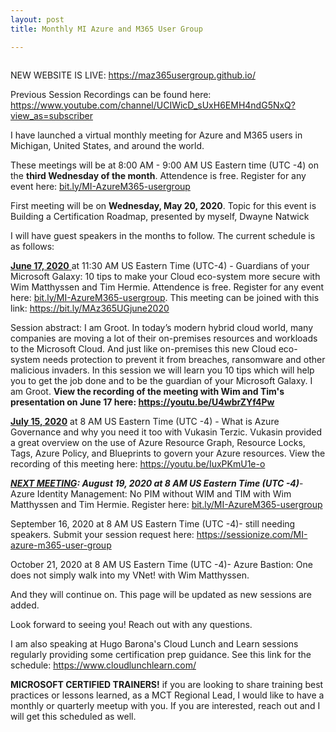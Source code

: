 ```yaml
---
layout: post
title: Monthly MI Azure and M365 User Group

---
```


<!-- wp:image {"align":"center","id":680,"sizeSlug":"large"} -->
<div class="wp-block-image"><figure class="aligncenter size-large"><img src="https://captainhyperscaler.files.wordpress.com/2020/06/maz365ugv2.png?w=852" alt="" class="wp-image-680"/></figure></div>
<!-- /wp:image -->

<!-- wp:paragraph -->
<p>NEW WEBSITE IS LIVE: <a href="https://maz365usergroup.github.io/" target="_blank" rel="noreferrer noopener">https://maz365usergroup.github.io/</a></p>
<!-- /wp:paragraph -->

<!-- wp:paragraph -->
<p>Previous Session Recordings can be found here: <a rel="noreferrer noopener" href="https://www.youtube.com/channel/UCIWicD_sUxH6EMH4ndG5NxQ?view_as=subscriber" target="_blank">https://www.youtube.com/channel/UCIWicD_sUxH6EMH4ndG5NxQ?view_as=subscriber</a></p>
<!-- /wp:paragraph -->

<!-- wp:paragraph -->
<p>I have launched a virtual monthly meeting for Azure and M365 users in Michigan, United States, and around the world.</p>
<!-- /wp:paragraph -->

<!-- wp:paragraph -->
<p>These meetings will be at 8:00 AM - 9:00 AM US Eastern time (UTC -4) on the <strong>third Wednesday of the month</strong>.  Attendence is free.  Register for any event here: <a rel="noreferrer noopener" href="https://bit.ly/MI-AzureM365-usergroup" target="_blank">bit.ly/MI-AzureM365-usergroup</a></p>
<!-- /wp:paragraph -->

<!-- wp:paragraph -->
<p>First meeting will be on <strong>Wednesday, May 20, 2020</strong>.  Topic for this event is Building a Certification Roadmap, presented by myself, Dwayne Natwick</p>
<!-- /wp:paragraph -->

<!-- wp:paragraph -->
<p>I will have guest speakers in the months to follow.  The current schedule is as follows:</p>
<!-- /wp:paragraph -->

<!-- wp:paragraph -->
<p><span style="text-decoration:underline;"><span class="has-inline-color has-vivid-cyan-blue-color"><strong>June 17, 2020</strong> </span></span>at 11:30 AM US Eastern Time (UTC-4) - Guardians of your Microsoft Galaxy: 10 tips to make your Cloud eco-system more secure with Wim Matthyssen and Tim Hermie.  Attendence is free. Register for any event here: <a rel="noreferrer noopener" href="https://bit.ly/MI-AzureM365-usergroup" target="_blank">bit.ly/MI-AzureM365-usergroup</a>. This meeting can be joined with this link: <a rel="noreferrer noopener" href="https://bit.ly/MAz365UGjune2020" target="_blank">https://bit.ly/MAz365UGjune2020</a> </p>
<!-- /wp:paragraph -->

<!-- wp:paragraph -->
<p>Session abstract: I am Groot. In today’s modern hybrid cloud world, many companies are moving a lot of their on-premises resources and workloads to the Microsoft Cloud. And just like on-premises this new Cloud eco-system needs protection to prevent it from breaches, ransomware and other malicious invaders. In this session we will learn you 10 tips which will help you to get the job done and to be the guardian of your Microsoft Galaxy. I am Groot.  <strong>View the recording of the meeting with Wim and Tim's presentation on June 17 here: <a rel="noreferrer noopener" href="https://youtu.be/U4wbrZYf4Pw" target="_blank">https://youtu.be/U4wbrZYf4Pw</a></strong></p>
<!-- /wp:paragraph -->

<!-- wp:paragraph -->
<p><strong><span style="text-decoration:underline;"><span class="has-inline-color has-vivid-cyan-blue-color">July 15, 2020</span></span></strong> at 8 AM US Eastern Time (UTC -4) - What is Azure Governance and why you need it too with Vukasin Terzic.  Vukasin provided a great overview on the use of Azure Resource Graph, Resource Locks, Tags, Azure Policy, and Blueprints to govern your Azure resources.  View the recording of this meeting here: <a href="https://youtu.be/IuxPKmU1e-o" target="_blank" rel="noreferrer noopener">https://youtu.be/IuxPKmU1e-o</a></p>
<!-- /wp:paragraph -->

<!-- wp:paragraph -->
<p><strong><em><span style="text-decoration:underline;"><span class="has-inline-color has-vivid-green-cyan-color">NEXT MEETING</span></span><span class="has-inline-color has-vivid-green-cyan-color">: </span><span class="has-inline-color has-vivid-cyan-blue-color">August 19, 2020</span> at 8 AM US Eastern Time (UTC -4)</em></strong>- Azure Identity Management: No PIM without WIM and TIM with Wim Matthyssen and Tim Hermie.  Register here: <a rel="noreferrer noopener" href="https://bit.ly/MI-AzureM365-usergroup" target="_blank">bit.ly/MI-AzureM365-usergroup</a></p>
<!-- /wp:paragraph -->

<!-- wp:paragraph -->
<p>September 16, 2020 at 8 AM US Eastern Time (UTC -4)- still needing speakers.  Submit your session request here: <a rel="noreferrer noopener" href="https://sessionize.com/MI-azure-m365-user-group" target="_blank">https://sessionize.com/MI-azure-m365-user-group</a></p>
<!-- /wp:paragraph -->

<!-- wp:paragraph -->
<p>October 21, 2020 at 8 AM US Eastern Time (UTC -4)- Azure Bastion: One does not simply walk into my VNet! with Wim Matthyssen.</p>
<!-- /wp:paragraph -->

<!-- wp:paragraph -->
<p>And they will continue on.  This page will be updated as new sessions are added.  </p>
<!-- /wp:paragraph -->

<!-- wp:paragraph -->
<p>Look forward to seeing you!  Reach out with any questions.</p>
<!-- /wp:paragraph -->

<!-- wp:paragraph -->
<p>I am also speaking at Hugo Barona's Cloud Lunch and Learn sessions regularly providing some certification prep guidance.  See this link for the schedule:  <a href="https://www.cloudlunchlearn.com/" target="_blank" rel="noreferrer noopener">https://www.cloudlunchlearn.com/</a></p>
<!-- /wp:paragraph -->

<!-- wp:paragraph -->
<p><strong>MICROSOFT CERTIFIED TRAINERS!</strong> if you are looking to share training best practices or lessons learned, as a MCT Regional Lead, I would like to have a monthly or quarterly meetup with you.  If you are interested, reach out and I will get this scheduled as well.</p>
<!-- /wp:paragraph -->
